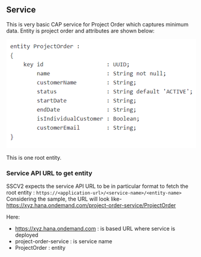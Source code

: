 ## Service
This is very basic CAP service for Project Order which captures minimum data. Entity is project order and attributes are shown below:

![Entity](../Images/Entity.png)

This is one root entity.

### Service API URL to get entity
SSCV2 expects the service API URL to be in particular format to fetch the root entity : `https://<application-url>/<service-name>/<entity-name>`<br>
  Considering the sample, the URL will look like- 
https://xyz.hana.ondemand.com/project-order-service/ProjectOrder

Here: 
  - https://xyz.hana.ondemand.com : is based URL where service is deployed 
  - project-order-service : is service name
  - ProjectOrder : entity
